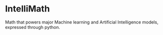 # IntelliMath
Math that powers major Machine learning and Artificial Intelligence models, expressed through python.
